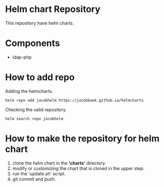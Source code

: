 # Helm chart Repository
This repository have helm charts.

# Components
- ldap-php

# How to add repo

Adding the helmcharts.
```
helm repo add jacobhelm https://jacobbaek.github.io/helmcharts
```

Checking the valid repository.
```
helm search repo jacobhelm
```

# How to make the repository for helm chart
1. clone the helm chart in the **'charts'** directory.
2. modify or customizing the chart that is cloned in the upper step.
3. run the 'update.sh' script.
4. git commit and push.
